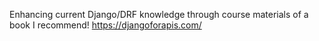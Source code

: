 Enhancing current Django/DRF knowledge through course materials of a book I recommend!   https://djangoforapis.com/
